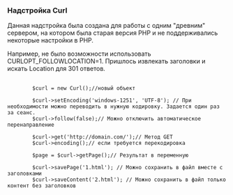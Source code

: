 <h3>Надстройка Curl</h3><p>Данная надстройка была создана для работы с одним "древним" сервером, на котором была старая версия PHP и не поддерживались некоторые настройки в PHP.</p><p>Например, не было возможности использовать CURLOPT_FOLLOWLOCATION=1. Пришлось извлекать заголовки и искать Location для 301 ответов.</p><pre>    <code>        $curl = new Curl();//новый объект                $curl->setEncoding('windows-1251', 'UTF-8'); // При необходимости можно переводить в нужную кодировку. Задается один раз за сеанс.        $curl->follow(false);// Можно отключить автоматическое перенаправление                $curl->get('http://domain.com/');// Метод GET        $curl->encoding();// если требуется перекодировка                $page = $curl->getPage();// Результат в переменную                $curl->savePage('1.html'); // Можно сохранить в файл вместе с заголовками        $curl->saveContent('2.html'); // Можно сохранить в файл только контент без заголовков    </code></pre>
